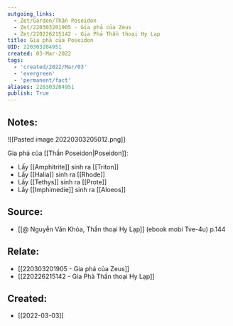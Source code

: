 ```yaml
---
outgoing_links:
  - Zet/Garden/Thần Poseidon
  - Zet/220303201905 - Gia phả của Zeus
  - Zet/220226215142 - Gia Phả Thần thoại Hy Lạp
title: Gia phả của Poseidon
UID: 220303204951
created: 03-Mar-2022
tags:
  - 'created/2022/Mar/03'
  - 'evergreen'
  - 'permanent/fact'
aliases: 220303204951
publish: True
---
```

## Notes:
![[Pasted image 20220303205012.png]]

Gia phả của [[Thần Poseidon|Poseidon]]:

- Lấy [[Amphitrite]] sinh ra [[Triton]]
- Lấy [[Halia]] sinh ra [[Rhode]]
- Lấy [[Tethys]] sinh ra [[Prote]]
- Lấy [[Imphimedie]] sinh ra [[Aloeos]]

## Source:
- [[@ Nguyễn Văn Khỏa, Thần thoại Hy Lạp]] (ebook mobi Tve-4u) p.144

## Relate:
- [[220303201905 - Gia phả của Zeus]]
- [[220226215142 - Gia Phả Thần thoại Hy Lạp]]
## Created:
- [[2022-03-03]]
